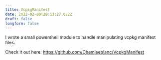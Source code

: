 ```yaml
---
title: VcpkgManifest
date: 2022-02-09T20:13:27.022Z
draft: false
longform: false
---
```

I wrote a small powershell module to handle manipulating vcpkg manifest files.

Check it out here: https://github.com/Chemiseblanc/VcpkgManifest